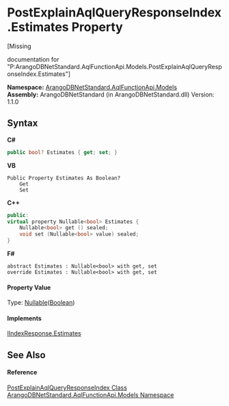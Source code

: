 # PostExplainAqlQueryResponseIndex.Estimates Property 
 

\[Missing <summary> documentation for "P:ArangoDBNetStandard.AqlFunctionApi.Models.PostExplainAqlQueryResponseIndex.Estimates"\]

**Namespace:**&nbsp;<a href="e03acbe1-782e-533e-7ffe-cd51613ed54f">ArangoDBNetStandard.AqlFunctionApi.Models</a><br />**Assembly:**&nbsp;ArangoDBNetStandard (in ArangoDBNetStandard.dll) Version: 1.1.0

## Syntax

**C#**<br />
``` C#
public bool? Estimates { get; set; }
```

**VB**<br />
``` VB
Public Property Estimates As Boolean?
	Get
	Set
```

**C++**<br />
``` C++
public:
virtual property Nullable<bool> Estimates {
	Nullable<bool> get () sealed;
	void set (Nullable<bool> value) sealed;
}
```

**F#**<br />
``` F#
abstract Estimates : Nullable<bool> with get, set
override Estimates : Nullable<bool> with get, set
```


#### Property Value
Type: <a href="https://docs.microsoft.com/dotnet/api/system.nullable-1" target="_blank" rel="noopener noreferrer">Nullable</a>(<a href="https://docs.microsoft.com/dotnet/api/system.boolean" target="_blank" rel="noopener noreferrer">Boolean</a>)

#### Implements
<a href="3410e0e7-1086-4955-1899-fbb681ddc2fd">IIndexResponse.Estimates</a><br />

## See Also


#### Reference
<a href="da0362a5-de95-6550-5569-177a7fbb9a53">PostExplainAqlQueryResponseIndex Class</a><br /><a href="e03acbe1-782e-533e-7ffe-cd51613ed54f">ArangoDBNetStandard.AqlFunctionApi.Models Namespace</a><br />